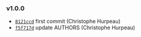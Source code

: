 ### v1.0.0

- [`8121ccd`](https://github.com/christophehurpeau/promise-callback-factory/commit/8121ccd2ae6cc49faea2ef34190b3b75b0107bd4) first commit (Christophe Hurpeau)
- [`f5f717d`](https://github.com/christophehurpeau/promise-callback-factory/commit/f5f717d96930d70f98803c34c6669809e0cf1b6a) update AUTHORS (Christophe Hurpeau)

